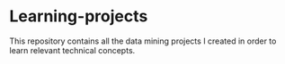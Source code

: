 # Learning-projects
This repository contains all the data mining projects I created in order to learn relevant technical concepts.
